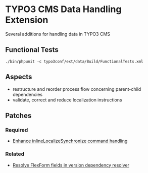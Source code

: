 # TYPO3 CMS Data Handling Extension

Several additions for handling data in TYPO3 CMS

## Functional Tests

```
./bin/phpunit -c typo3conf/ext/data/Build/FunctionalTests.xml
```

## Aspects

* restructure and reorder process flow concerning parent-child dependencies
* validate, correct and reduce localization instructions

## Patches

### Required

* [Enhance inlineLocalizeSynchronize command handling](https://review.typo3.org/#/c/44232/ "Forge #xxxxx")

### Related

* [Resolve FlexForm fields in version dependency resolver](https://review.typo3.org/#/c/44202/ "Forge #70921")